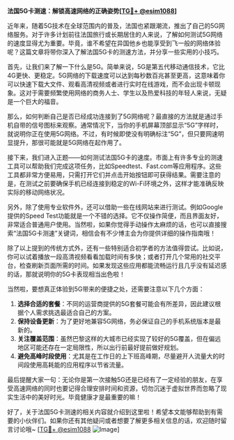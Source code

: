 **法国5G卡测速：解锁高速网络的正确姿势[[TG💪+ @esim1088](https://t.me/s/esim1088)]**

近年来，随着5G技术在全球范围内的普及，法国也紧跟潮流，推出了自己的5G网络服务。对于许多计划前往法国旅行或长期居住的人来说，了解如何测试5G网络的速度显得尤为重要。毕竟，谁不希望在异国他乡也能享受到飞一般的网络体验呢？这篇文章将带你深入了解法国5G卡的测速方法，并分享一些实用的小技巧。

首先，让我们来了解一下什么是5G。简单来说，5G是第五代移动通信技术，它比4G更快、更稳定。5G网络的下载速度可以达到每秒数百兆甚至更高，这意味着你可以快速下载大文件、观看高清视频或者进行实时在线游戏，而不会出现卡顿现象。这对于需要频繁使用网络的商务人士、学生以及热爱科技的年轻人来说，无疑是一个巨大的福音。

那么，如何判断自己是否已经成功连接到了5G网络呢？最直接的方法就是通过手机自带的信号图标来观察。通常情况下，当你的手机屏幕顶部显示“5G”字样时，就说明你正在使用5G网络。不过，有时候即使没有明确标注“5G”，但只要网速明显提升，那很可能就是5G网络在起作用了。

接下来，我们进入正题——如何测试法国5G卡的速度。市面上有许多专业的测速工具可以帮助我们完成这项任务，比如Speedtest、Fast.com等应用程序。这些工具都非常方便易用，只需打开它们并点击开始按钮即可获得结果。需要注意的是，在测试之前要确保手机已经连接到稳定的Wi-Fi环境之外，这样才能准确反映实际的移动网络状况。

另外，除了使用专业软件外，还可以借助一些在线网站来进行测试。例如Google提供的Speed Test功能就是一个不错的选择。它不仅操作简便，而且界面友好，非常适合普通用户使用。当然啦，如果你觉得手动操作太麻烦的话，也可以直接搜索“法国5G卡测速”关键词，相信会有不少博主会为你提供详细的操作指南哦！

除了以上提到的传统方式外，还有一些特别适合初学者的方法值得尝试。比如说，你可以试着播放一段高清视频看看加载时间有多快；或者打开几个常用的社交平台，检查刷新页面所需的时间。如果发现这些应用都能流畅运行且几乎没有延迟感的话，那就说明你的5G卡表现相当出色啦！

当然啦，要想真正体验到5G带来的便捷之处，还需要注意以下几个方面：

1. **选择合适的套餐**：不同的运营商提供的5G套餐可能会有所差异，因此建议根据个人需求挑选最适合自己的方案。
2. **保持设备更新**：为了更好地兼容5G网络，务必保证自己的手机系统版本是最新的。
3. **关注覆盖范围**：虽然巴黎这样的大城市已经实现了较好的5G覆盖，但在偏远地区可能还存在一定局限性，所以出行前最好提前做好规划。
4. **避免高峰时段使用**：尤其是在工作日的上下班高峰期，尽量避开人流量大的时间段使用高耗能的应用程序以节省流量。

最后提醒大家一句：无论你是第一次接触5G还是已经有了一定经验的朋友，在享受高速网络的同时也要记得合理安排时间和资源，切勿沉迷于虚拟世界而忽略了现实生活中的美好时光。毕竟健康才是最重要的嘛！

好了，关于法国5G卡测速的相关内容就介绍到这里啦！希望本文能够帮助到有需要的小伙伴们。如果你还有其他疑问或者想要了解更多相关信息的话，欢迎随时留言讨论哦~ [[TG💪+ @esim1088](https://t.me/s/esim1088) ![Image](https://i.postimg.cc/4NQfJmqS/Snipaste-2025-05-13-00-14-12.png)]